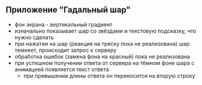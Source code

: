 ## Приложение "Гадальный шар"

- фон экрана - вертикальный градиент
- изначально показывает шар со звёздами и текстовую подсказку, что нужно сделать
- при нажатии на шар (реакция на тряску пока не реализована) шар темнеет, происходит запрос к серверу
- обработка ошибок (замена фона на красный) пока не реализована
- при успешном получении ответа от сервера на тёмном фоне шара с анимацией появляется текст ответа
  - при превышении длины ответа он переносится на вторую строку